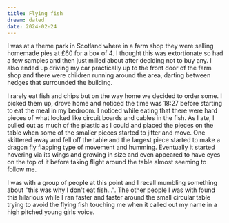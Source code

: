 ```yaml
---
title: Flying fish
dream: dated
date: 2024-02-24
---
```


I was at a theme park in Scotland where in a farm shop they were selling homemade pies at £60 for a box of 4. I thought this was extortionate so had a few samples and then just milled about after deciding not to buy any. I also ended up driving my car practically up to the front door of the farm shop and there were children running around the area, darting between hedges that surrounded the building.

I rarely eat fish and chips but on the way home we decided to order some. I picked them up, drove home and noticed the time was 18:27 before starting to eat the meal in my bedroom. I noticed while eating that there were hard pieces of what looked like circuit boards and cables in the fish. As I ate, I pulled out as much of the plastic as I could and placed the pieces on the table when some of the smaller pieces started to jitter and move. One skittered away and fell off the table and the largest piece started to make a dragon fly flapping type of movement and humming. Eventually it started hovering via its wings and growing in size and even appeared to have eyes on the top of it before taking flight around the table almost seeming to follow me.

I was with a group of people at this point and I recall mumbling something about "this was why I don't eat fish...". The other people I was with found this hilarious while I ran faster and faster around the small circular table trying to avoid the flying fish touching me when it called out my name in a high pitched young girls voice.

